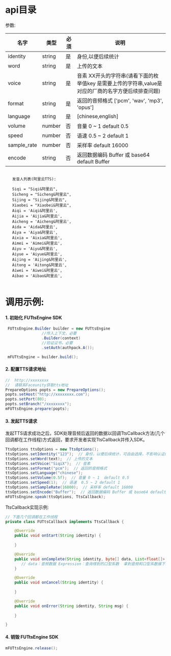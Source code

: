 # api目录

参数:

| 名字         | 类型   | 必须 | 说明                                                         |
| ----------- | ------ | ---- | ---------------------------------------------------------------------- |
| identity    | string | 是   | 身份,以便后续统计 |
| word        | string | 是   | 上传的文本                                                   |
| voice       | string | 是   | 音素 XX开头的字符串(请看下面的枚举值key 是需要上传的字符串,value是对应的厂商的名字方便后续排查问题)                                                   |
| format      | string | 是   | 返回的音频格式       ['pcm', 'wav', 'mp3', 'opus']                     |
| language    | string | 是   | [chinese,english]                                            |
| volume      | number | 否   | 音量 0 ~ 1  default 0.5                                                |
| speed       | number | 否   | 语速  0.5 ~ 2 default 1                                                 |
| sample_rate | number | 否   | 采样率 default 16000                                         |
| encode      | string | 否   | 返回数据编码 Buffer 或 base64 default Buffer                 |

```

   发音人列表(阿里云TTS):
   
   Siqi = "Siqi&阿里云",
   Sicheng = "Sicheng&阿里云",
   Sijing = "Sijing&阿里云",
   Xiaobei = "Xiaobei&阿里云",
   Aiqi = 'Aiqi&阿里云',
   Aijia = 'Aijia&阿里云',
   Aicheng = 'Aicheng&阿里云',
   Aida = 'Aida&阿里云',
   Aiya = 'Aiya&阿里云',
   Aixia = 'Aixia&阿里云',
   Aimei = 'Aimei&阿里云',
   Aiyu = 'Aiyu&阿里云',
   Aiyue = 'Aiyue&阿里云',
   Aijing = 'Aijing&阿里云',
   Aitong = 'Aitong&阿里云',
   Aiwei = 'Aiwei&阿里云',
   Aibao = 'Aibao&阿里云',                            
                                                   
```

# 调用示例:


#### 1. 初始化 FUTtsEngine SDK
```java
 FUTtsEngine.Builder builder = new FUTtsEngine
                //传入上下文，必要
                .Builder(context)
                //验证证书，必要
                .setAuth(authpack.A());

 mFUTtsEngine = builder.build();
```

#### 2. 配置TTS请求地址
```java
//  http://xxxxxxxx
//  请联系Faceunity获取tts地址
PrepareOptions popts = new PrepareOptions();
popts.setHost("http://xxxxxxxx.com");
popts.setPort(80);
popts.setBranch("/xxxxxxxx");
mFUTtsEngine.prepare(popts);

```

#### 3. 发起TTS请求

发起TTS请求成功之后，SDK处理音频后返回的数据以回调TtsCallback方法(几个回调都在工作线程)方式返回，要求开发者实现TtsCallback并传入SDK。

```java
TtsOptions ttsOptions = new TtsOptions();
ttsOptions.setIdentity("123");  // 身份，以便后续统计，可自由选择，不影响认证结果
ttsOptions.setWord(text);  // 上传的文本    
ttsOptions.setVoice("SiqiX");  // 音素
ttsOptions.setFormat("pcm");  // 返回的音频格式
ttsOptions.setLanguage("chinese");
ttsOptions.setVolume(0.5f);  // 音量 0 ~ 1  default 0.5  
ttsOptions.setSpeed(1);  // 语速  0.5 ~ 2 default 1   
ttsOptions.setSampleRate(16000);  // 采样率 default 16000
ttsOptions.setEncode("Buffer");  // 返回数据编码 Buffer 或 base64 default Buffer 
mFUTtsEngine.speak(ttsOptions, TtsCallback);

```

TtsCallback实现示例:
```java
// 下面几个回调都在工作线程
private class FUTtsCallback implements TtsCallback {

    @Override
    public void onStart(String identity) {
       
    }

    @Override
    public void onComplete(String identity, byte[] data, List<float[]> Expression) {
       // data：音频数据 Expression：查询得到的口型系数  拿到音频和口型系数接下来就可以播放音频驱动形象了
    }

    @Override
    public void onCancel(String identity) {
        
    }

    @Override
    public void onError(String identity, String msg) {
        
    }

}
```


#### 4. 销毁 FUTtsEngine SDK
```java
mFUTtsEngine.release();
```